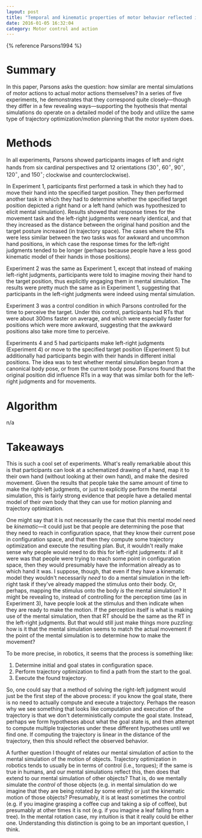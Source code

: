 ```yaml
---
layout: post
title: "Temporal and kinematic properties of motor behavior reflected in mentally simulated action"
date: 2016-01-05 16:32:04
category: Motor control and action
---
```


{% reference Parsons1994 %}

# Summary

In this paper, Parsons asks the question: how similar are mental simulations of motor actions to actual motor actions themselves? In a series of five experiments, he demonstrates that they correspond quite closely—though they differ in a few revealing ways—supporting the hyothesis that mental simulations do operate on a detailed model of the body and utilize the same type of trajectory optimization/motion planning that the motor system does.

# Methods

In all experiments, Parsons showed participants images of left and right hands from six cardinal perspectives and 12 orientations ($30^\circ$, $60^\circ$, $90^\circ$, $120^\circ$, and $150^\circ$; clockwise and counterclockwise).

In Experiment 1, participants first performed a task in which they had to move their hand into the specified target position. They then performed another task in which they had to determine whether the specified target position depicted a right hand or a left hand (which was hypothesized to elicit mental simulation). Results showed that response times for the movement task and the left-right judgments were nearly identical, and that they increased as the distance between the original hand position and the target posture increased (in trajectory space). The cases where the RTs were less similar between the two tasks was for awkward and uncommon hand positions, in which case the response times for the left-right judgments tended to be longer (perhaps because people have a less good kinematic model of their hands in those positions).

Experiment 2 was the same as Experiment 1, except that instead of making left-right judgments, participants were told to imagine moving their hand to the target position, thus explicitly engaging them in mental simulation. The results were pretty much the same as in Experiment 1, suggesting that participants in the left-right judgments were indeed using mental simulation.

Experiment 3 was a control condition in which Parsons controlled for the time to perceive the target. Under this control, participants had RTs that were about 300ms faster on average, and which were especially faster for positions which were more awkward, suggesting that the awkward positions also take more time to perceive.

Experiments 4 and 5 had participants make left-right judgments (Experiment 4) or move to the specified target position (Experiment 5) but additionally had participants begin with their hands in different initial positions. The idea was to test whether mental simulation began from a canonical body pose, or from the current body pose. Parsons found that the original position did influence RTs in a way that was similar both for the left-right judgments and for movements.

# Algorithm

n/a

# Takeaways

This is such a cool set of experiments. What's really remarkable about this is that participants can look at a schematized drawing of a hand, map it to their own hand (without looking at their own hand), and make the desired movement. Given the results that people take the same amount of time to make the right-left judgments, or just to explicitly perform the mental simulation, this is fairly strong evidence that people have a detailed mental model of their own body that they can use for motion planning and trajectory optimization.

One might say that it is not necessarily the case that this mental model need be *kinematic*—it could just be that people are determining the pose that they need to reach in configuration space, that they know their current pose in configuration space, and that then they compute some trajectory optimization and execute the resulting plan. But, it wouldn't really make sense why people would need to do this for left-right judgments: if all it were was that people were trying to reach some point in configuration space, then they would presumably have the information already as to which hand it was. I suppose, though, that even if they have a kinematic model they wouldn't necessarily *need* to do a mental simulation in the left-right task if they've already mapped the stimulus onto their body. Or, perhaps, mapping the stimulus onto the body *is* the mental simulation? It might be revealing to, instead of controlling for the perception time (as in Experiment 3), have people look at the stimulus and then indicate when they are ready to make the motion. If the perception itself is what is making use of the mental simulation, then that RT should be the same as the RT in the left-right judgments. But that would still just make things more puzzling: how is it that the mental simulation seems to match the actual movement if the point of the mental simulation is to determine how to make the movement?

To be more precise, in robotics, it seems that the process is something like:

1. Determine initial and goal states in configuration space.
2. Perform trajectory optimization to find a path from the start to the goal.
3. Execute the found trajectory.

So, one could say that a method of solving the right-left judgment would just be the first step of the above process: if you know the goal state, there is no need to actually compute and execute a trajectory. Perhaps the reason why we see something that looks like computation and execution of the trajectory is that we don't deterministically compute the goal state. Instead, perhaps we form hypotheses about what the goal state is, and then attempt to compute multiple trajectories under these different hypotheses until we find one. If computing the trajectory is linear in the distance of the trajectory, then this should reflect the observed behavior.

A further question I thought of relates our mental simulation of action to the mental simulation of the motion of objects. Trajectory optimization in robotics tends to usually be in terms of control (i.e., torques); if the same is true in humans, and our mental simulations reflect this, then does that extend to our mental simulation of other objects? That is, do we mentally simulate the *control* of those objects (e.g. in mental simulation do we imagine that they are being rotated *by* some entity) or just the kinematic motion of those objects? Presumably, it is at least sometimes the control (e.g. if you imagine grasping a coffee cup and taking a sip of coffee), but presumably at other times it is not (e.g. if you imagine a leaf falling from a tree). In the mental rotation case, my intuition is that it really could be either one. Understanding this distinction is going to be an important question, I think.
